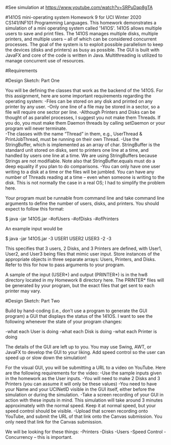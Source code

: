 
#See simulation at https://www.youtube.com/watch?v=SRPuDap8gTA

#141OS mini-operating system
Homework 9 for UCI Winter 2020 CS141/INF101 Programming Languages. This homework demonstrates a simulation of a mini operating system called '141OS'. 141OS allows multiple users to save and print files. The 141OS manages multiple disks, multiple printers, and multiple users – all of which can be considered concurrent processes. The goal of the system is to exploit possible parallelism to keep the devices (disks and printers) as busy as possible. The GUI is built with JavaFX and core of the code is written in Java. Multithreading is utilized to manage concurrent use of resources.


#Requirements

#Design Sketch: Part One

You will be defining the classes that work as the backend of the 141OS. For this assignment, here are some important requirements regarding the operating system:
-Files can be stored on any disk and printed on any printer by any user.
-Only one line of a file may be stored in a sector, so a file will require one sector per line.
-Although Printers and Disks can be thought of as parallel processes, I suggest you not make them Threads. If you do, you must make them Daemon threads by calling setDaemon or your program will never terminate.  
-The classes with the name “Thread” in them, e.g., UserThread & PrintJobThread, must be running on their own Thread.
-Use the StringBuffer, which is implemented as an array of char. StringBuffer is the standard unit stored on disks, sent to printers one line at a time, and handled by users one line at a time. We are using StringBuffers because Strings are not modifiable. Note also that StringBuffer.equals must do a deep equality if you plan to do comparisons.
-You can only have one user writing to a disk at a time or the files will be jumbled. You can have any number of Threads reading at a time – even when someone is writing to the disk. This is not normally the case in a real OS; I had to simplify the problem here.

Your program must be runnable from command line and take command line arguments to define the number of users, disks, and printers. You should expect to follow this format:

$ java -jar 141OS.jar -#ofUsers <Users> -#ofDisks -#ofPrinters

An example input would be

$ java -jar 141OS.jar -3 USER1 USER2 USER3 -2 -3

This specifies that 3 users, 2 Disks, and 3 Printers are defined, with User1, User2, and User3 being files that mimic user input. Store instances of the appropriate objects in three separate arrays: Users, Printers, and Disks. Refer to this for how to pass arguments to your program.

A sample of the input (USER*) and output (PRINTER*) is in the hw8 directory located in my Homework 8 directory here. The PRINTER* files will be generated by your program, but the exact files that get sent to each printer may vary.

#Design Sketch: Part Two

Build by hand-coding (i.e., don’t use a program to generate the GUI program) a GUI that displays the status of the 141OS. I want to see the following whenever the state of your program changes:

-what each User is doing
-what each Disk is doing
-what each Printer is doing

The details of the GUI are left up to you. You may use Swing, AWT, or JavaFX to develop the GUI to your liking. Add speed control so the user can speed up or slow down the simulation!

For the visual GUI, you will be submitting a URL to a video on YouTube. Here are the following requirements for the video:
-Use the sample inputs given in the homework as the User inputs.
-You will need to make 2 Disks and 3 Printers (you can assume it will only be these values)
-You need to have your Name and your UCINetID visible in the GUI itself, either before the simulation or during the simulation.
-Take a screen recording of your GUI in action with these inputs in mind. This simulation will take around 3 minutes approximately with the normal speed. Keep it at normal speed, but your speed control should be visible.
-Upload that screen recording onto YouTube, and submit the URL of that link onto the Canvas submission. You only need that link for the Canvas submission.

We will be looking for these things:
-Printers
-Disks
-Users
-Speed Control
-Concurrency – this is important.
